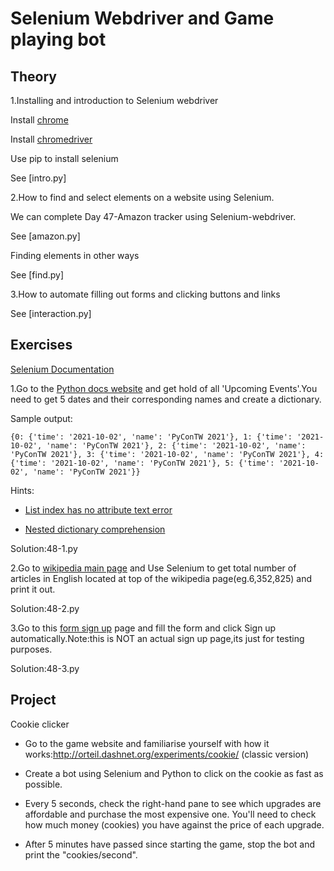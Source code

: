 # Selenium Webdriver and Game playing bot

## Theory

1.Installing and introduction to Selenium webdriver

Install [chrome](https://www.google.com/intl/en_uk/chrome/)

Install [chromedriver](https://chromedriver.chromium.org/downloads)

Use pip to install selenium

See [intro.py]

2.How to find and select elements on a website using Selenium.

We can complete Day 47-Amazon tracker using Selenium-webdriver.

See [amazon.py]

Finding elements in other ways

See [find.py]

3.How to automate filling out forms and clicking buttons and links

See [interaction.py]

## Exercises

[Selenium Documentation](https://selenium-python.readthedocs.io/)

1.Go to the [Python docs website](https://www.python.org/) and get hold of all 'Upcoming Events'.You need to get 5 dates and their corresponding names and create a dictionary.

Sample output:

    {0: {'time': '2021-10-02', 'name': 'PyConTW 2021'}, 1: {'time': '2021-10-02', 'name': 'PyConTW 2021'}, 2: {'time': '2021-10-02', 'name': 'PyConTW 2021'}, 3: {'time': '2021-10-02', 'name': 'PyConTW 2021'}, 4: {'time': '2021-10-02', 'name': 'PyConTW 2021'}, 5: {'time': '2021-10-02', 'name': 'PyConTW 2021'}}

Hints:

* [List index has no attribute text error](https://stackoverflow.com/questions/49900117/python-selenium-list-object-has-no-attribute-text-error)

* [Nested dictionary comprehension](https://www.programiz.com/python-programming/dictionary-comprehension)

Solution:48-1.py

2.Go to [wikipedia main page](https://en.wikipedia.org/wiki/Main_Page) and Use Selenium to get total number of articles in English located at top of the wikipedia page(eg.6,352,825) and print it out.

Solution:48-2.py

3.Go to this [form sign up](http://secure-retreat-92358.herokuapp.com/) page and fill the form and click Sign up automatically.Note:this is NOT an actual sign up page,its just for testing purposes.

Solution:48-3.py

## Project

Cookie clicker

* Go to the game website and familiarise yourself with how it works:http://orteil.dashnet.org/experiments/cookie/ (classic version)

* Create a bot using Selenium and Python to click on the cookie as fast as possible.

* Every 5 seconds, check the right-hand pane to see which upgrades are affordable and purchase the most expensive one. You'll need to check how much money (cookies) you have against the price of each upgrade.

* After 5 minutes have passed since starting the game, stop the bot and print the "cookies/second". 


